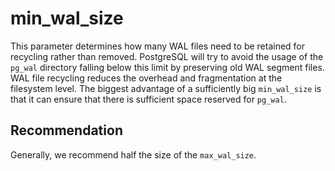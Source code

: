 # min_wal_size
This parameter determines how many WAL files need to be retained for recycling rather than removed.
PostgreSQL will try to avoid the usage of the `pg_wal` directory falling below this limit by preserving old WAL segment files.
WAL file recycling reduces the overhead and fragmentation at the filesystem level.
The biggest advantage of a sufficiently big `min_wal_size` is that it can ensure that there is sufficient space reserved for `pg_wal`.

## Recommendation
Generally, we recommend half the size of the `max_wal_size`.